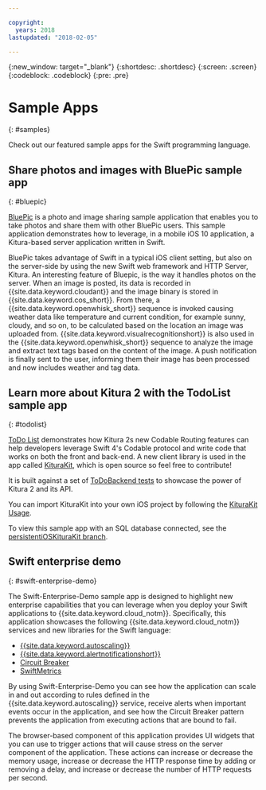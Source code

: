```yaml
---

copyright:
  years: 2018
lastupdated: "2018-02-05"

---
```

{:new_window: target="_blank"}
{:shortdesc: .shortdesc}
{:screen: .screen}
{:codeblock: .codeblock}
{:pre: .pre}

# Sample Apps
{: #samples}

Check out our featured sample apps for the Swift programming language.

## Share photos and images with BluePic sample app
{: #bluepic}

[BluePic](https://github.com/IBM/BluePic) is a photo and image sharing sample application that enables you to take photos and share them with other BluePic users. This sample application demonstrates how to leverage, in a mobile iOS 10 application, a Kitura-based server application written in Swift.

BluePic takes advantage of Swift in a typical iOS client setting, but also on the server-side by using the new Swift web framework and HTTP Server, Kitura. An interesting feature of Bluepic, is the way it handles photos on the server. When an image is posted, its data is recorded in {{site.data.keyword.cloudant}} and the image binary is stored in {{site.data.keyword.cos_short}}. From there, a {{site.data.keyword.openwhisk_short}} sequence is invoked causing weather data like temperature and current condition, for example sunny, cloudy, and so on, to be calculated based on the location an image was uploaded from. {{site.data.keyword.visualrecognitionshort}} is also used in the {{site.data.keyword.openwhisk_short}} sequence to analyze the image and extract text tags based on the content of the image. A push notification is finally sent to the user, informing them their image has been processed and now includes weather and tag data.

## Learn more about Kitura 2 with the TodoList sample app
{: #todolist}

[ToDo List](https://github.com/IBM-Swift/iOSSampleKituraKit) demonstrates how Kitura 2s new Codable Routing features can help developers leverage Swift 4's Codable protocol and write code that works on both the front and back-end. A new client library is used in the app called [KituraKit](https://github.com/IBM-Swift/KituraBuddy), which is open source so feel free to contribute!

It is built against a set of [ToDoBackend tests](http://www.todobackend.com/) to showcase the power of Kitura 2 and its API.

You can import KituraKit into your own iOS project by following the [KituraKit Usage](https://github.com/IBM-Swift/KituraKit/blob/master/README.md).

To view this sample app with an SQL database connected, see the [persistentiOSKituraKit branch](https://github.com/IBM-Swift/iOSSampleKituraKit/tree/persistentiOSKituraKit).

## Swift enterprise demo
{: #swift-enterprise-demo}

The Swift-Enterprise-Demo sample app is designed to highlight new enterprise capabilities that you can leverage when you deploy your Swift applications to {{site.data.keyword.cloud_notm}}. Specifically, this application showcases the following {{site.data.keyword.cloud_notm}} services and new libraries for the Swift language:

- [{{site.data.keyword.autoscaling}}](/docs/services/Auto-Scaling/index.html)
- [{{site.data.keyword.alertnotificationshort}}](/docs/services/AlertNotification/index.html#alert_gettingstarted)
- [Circuit Breaker](https://github.com/IBM-Swift/CircuitBreaker)
- [SwiftMetrics](https://github.com/RuntimeTools/SwiftMetrics)

By using Swift-Enterprise-Demo you can see how the application can scale in and out according to rules defined in the {{site.data.keyword.autoscaling}} service, receive alerts when important events occur in the application, and see how the Circuit Breaker pattern prevents the application from executing actions that are bound to fail.

The browser-based component of this application provides UI widgets that you can use to trigger actions that will cause stress on the server component of the application. These actions can increase or decrease the memory usage, increase or decrease the HTTP response time by adding or removing a delay, and increase or decrease the number of HTTP requests per second.
